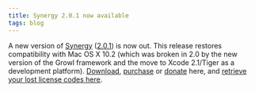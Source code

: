 ```yaml
---
title: Synergy 2.0.1 now available
tags: blog
---
```


A new version of [Synergy](http://wincent.com/a/products/synergy-classic/) ([2.0.1](http://wincent.com/a/products/synergy-classic/history/#2.0.1)) is now out. This release restores compatibility with Mac OS X 10.2 (which was broken in 2.0 by the new version of the Growl framework and the move to Xcode 2.1/Tiger as a development platform). [Download](http://wincent.com/download.php?item=Synergy.dmg), [purchase](https://wincent.com/a/products/synergy-classic/purchase/) or [donate](https://wincent.com/a/products/synergy-classic/donate/) here, and [retrieve your lost license codes here](https://wincent.com/a/support/registration/).
